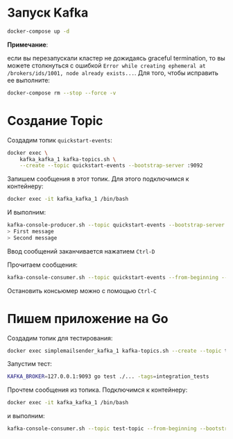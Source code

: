 # Запуск Kafka

```bash
docker-compose up -d
```

**Примечание**:

если вы перезапускали кластер не дожидаясь graceful termination, то вы можете столкнуться с ошибкой `Error while creating ephemeral at /brokers/ids/1001, node already exists...`. Для того, чтобы исправить ее выполните:

```bash
docker-compose rm --stop --force -v
```

# Создание Topic

Создадим топик `quickstart-events`:

```bash
docker exec \
    kafka_kafka_1 kafka-topics.sh \
    --create --topic quickstart-events --bootstrap-server :9092
```

Запишем сообщения в этот топик. Для этого подключимся к контейнеру:

```bash
docker exec -it kafka_kafka_1 /bin/bash
```

И выполним:

```bash
kafka-console-producer.sh --topic quickstart-events --bootstrap-server localhost:9092
> First message
> Second message
```

Ввод сообщений заканчивается нажатием `Ctrl-D`

Прочитаем сообщения:

```bash
kafka-console-consumer.sh --topic quickstart-events --from-beginning --bootstrap-server localhost:9092
```

Остановить консьюмер можно с помощью `Ctrl-C`

# Пишем приложение на Go

Создадим топик для тестирования:

```bash
docker exec simplemailsender_kafka_1 kafka-topics.sh --create --topic test-topic --bootstrap-server :9092
```

Запустим тест:

```bash
KAFKA_BROKER=127.0.0.1:9093 go test ./... -tags=integration_tests
```

Прочтем сообщения из топика. Подключимся к контейнеру:

```bash
docker exec -it kafka_kafka_1 /bin/bash
```

и выполним:

```bash
kafka-console-consumer.sh --topic test-topic --from-beginning --bootstrap-server localhost:9092
```